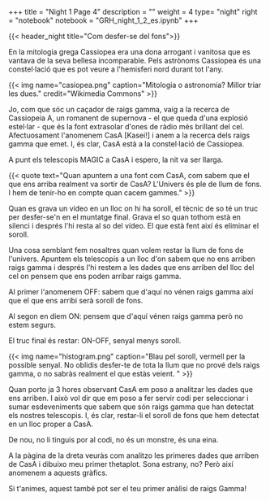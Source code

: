 +++
title = "Night 1 Page 4"
description = ""
weight = 4
type= "night"
right = "notebook"
notebook = "GRH_night_1_2_es.ipynb"
+++

{{< header_night title="Com desfer-se del fons">}}

En la mitologia grega Cassiopea era una dona arrogant i vanitosa que es vantava de la seva bellesa incomparable. Pels astrònoms Cassiopea és una constel·lació que es pot veure a l'hemisferi nord durant tot l'any.

{{< img name="casiopea.png" caption="Mitologia o astronomia? Millor triar les dues." credit="Wikimedia Commons" >}}

Jo, com que sóc un caçador de raigs gamma, vaig a la recerca de Cassiopeia A, un romanent de supernova - el que queda d'una explosió estel·lar - que és la font extrasolar d'ones de ràdio més brillant del cel. Afectuosament l'anomenem CasA [Kasei!] i anem a la recerca dels raigs gamma que emet. I, és clar, CasA està a la constel·lació de Cassiopea.

A punt els telescopis MAGIC a CasA i espero, la nit va ser llarga.

{{< quote
    text="Quan apuntem a una font com CasA, com sabem que el que ens arriba realment va sortir de CasA? L'Univers és ple de llum de fons. I hem de tenir-ho en compte quan cacem gammes." >}}

Quan es grava un vídeo en un lloc on hi ha soroll, el tècnic de so té un truc per desfer-se'n en el muntatge final. Grava el so quan tothom està en silenci i després l'hi resta al so del vídeo. El que està fent així és eliminar el soroll.

Una cosa semblant fem nosaltres quan volem restar la llum de fons de l'univers. Apuntem els telescopis a un lloc d'on sabem que no ens arriben raigs gamma i després l'hi restem a les dades que ens arriben del lloc del cel on pensem que ens poden arribar raigs gamma.

Al primer l'anomenem OFF: sabem que d'aquí no vénen raigs gamma així que el que ens arribi serà soroll de fons.

Al segon en diem ON: pensem que d'aquí vénen raigs gamma però no estem segurs.

El truc final és restar: ON-OFF, senyal menys soroll.

{{< img name="histogram.png" caption="Blau pel soroll, vermell per la possible senyal. No oblidis desfer-te de tota la llum que no prové dels raigs gamma, o no sabràs realment el que estàs veient. " >}}

Quan porto ja 3 hores observant CasA em poso a analitzar les dades que ens arriben. I això vol dir que em poso a fer servir codi per seleccionar i sumar esdeveniments que sabem que són raigs gamma que han detectat els nostres telescopis. I, és clar, restar-li el soroll de fons que hem detectat en un lloc proper a CasA.

De nou, no li tinguis por al codi, no és un monstre, és una eina.

A la pàgina de la dreta veuràs com analitzo les primeres dades que arriben de CasA i dibuixo meu primer thetaplot. Sona estrany, no? Però així anomenem a aquests gràfics.

Si t'animes, aquest també pot ser el teu primer anàlisi de raigs Gamma!
